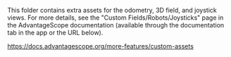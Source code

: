 This folder contains extra assets for the odometry, 3D field, and joystick views. For more details, see the "Custom Fields/Robots/Joysticks" page in the AdvantageScope documentation (available through the documentation tab in the app or the URL below).

https://docs.advantagescope.org/more-features/custom-assets
